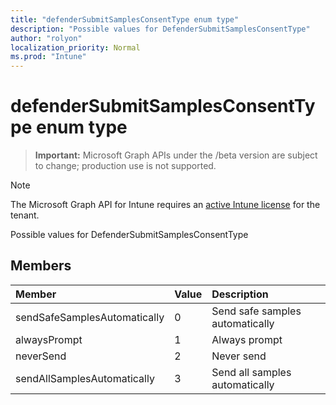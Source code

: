 ```yaml
---
title: "defenderSubmitSamplesConsentType enum type"
description: "Possible values for DefenderSubmitSamplesConsentType"
author: "rolyon"
localization_priority: Normal
ms.prod: "Intune"
---
```


# defenderSubmitSamplesConsentType enum type

> **Important:** Microsoft Graph APIs under the /beta version are subject to change; production use is not supported.

> [!NOTE]
> The Microsoft Graph API for Intune requires an [active Intune license](https://go.microsoft.com/fwlink/?linkid=839381) for the tenant.

Possible values for DefenderSubmitSamplesConsentType

## Members
|Member|Value|Description|
|:---|:---|:---|
|sendSafeSamplesAutomatically|0|Send safe samples automatically|
|alwaysPrompt|1|Always prompt|
|neverSend|2|Never send|
|sendAllSamplesAutomatically|3|Send all samples automatically|





